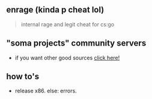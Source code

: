 

## enrage (kinda p cheat lol)
> internal rage and legit cheat for cs:go

## "soma projects" community servers

- if you want other good sources [click here!](https://discord.gg/invite/WPag8RJ)

## how to's

- release x86. else: errors.
